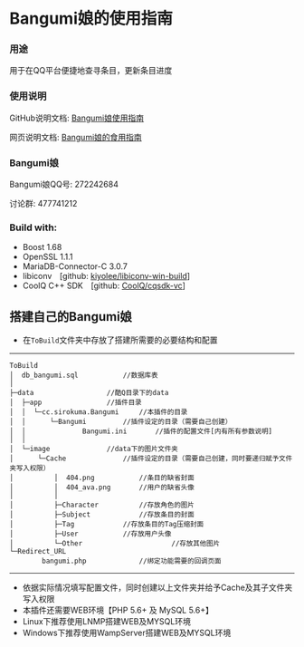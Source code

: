 
Bangumi娘的使用指南
===================

### 用途

用于在QQ平台便捷地查寻条目，更新条目进度

### 使用说明

GitHub说明文档: <a href="bangumi.md">Bangumi娘使用指南</a>

网页说明文档: <a href="https://bangumi.irisu.cc/" target="_blank">Bangumi娘的食用指南</a>

### Bangumi娘

Bangumi娘QQ号: 272242684

讨论群: 477741212

### Build with:
+ Boost 1.68
+ OpenSSL 1.1.1
+ MariaDB-Connector-C 3.0.7
+ libiconv&emsp;[github: <a href="https://github.com/kiyolee/libiconv-win-build" target="_blank">kiyolee/libiconv-win-build</a>]
+ CoolQ C++ SDK&emsp;[github: <a href="https://github.com/CoolQ/cqsdk-vc" target="_blank">CoolQ/cqsdk-vc</a>]


## 搭建自己的Bangumi娘


+ 在`ToBuild`文件夹中存放了搭建所需要的必要结构和配置

---

    ToBuild
    │  db_bangumi.sql			//数据库表
    │
    ├─data					//酷Q目录下的data
    │  ├─app				//插件目录
    │  │  └─cc.sirokuma.Bangumi		//本插件的目录
    │  │      └─Bangumi			//插件设定的目录（需要自己创建）
    │  │              Bangumi.ini		//插件的配置文件[内有所有参数说明]
    │  │
    │  └─image				//data下的图片文件夹
    │      └─Cache				//插件设定的目录（需要自己创建，同时要递归赋予文件夹写入权限）
    │          │  404.png			//条目的缺省封面
    │          │  404_ava.png		//用户的缺省头像
    │          │
    │          ├─Character			//存放角色的图片
    │          ├─Subject			//存放条目的封面
    │          ├─Tag			//存放条目的Tag压缩封面
    │          ├─User			//存放用户头像
    │          └─Other                      //存放其他图片
    └─Redirect_URL
            bangumi.php  			//绑定功能需要的回调页面

---
+ 依据实际情况填写配置文件，同时创建以上文件夹并给予Cache及其子文件夹写入权限
+ 本插件还需要WEB环境【PHP 5.6+ 及 MySQL 5.6+】
+ Linux下推荐使用LNMP搭建WEB及MYSQL环境
+ Windows下推荐使用WampServer搭建WEB及MYSQL环境
